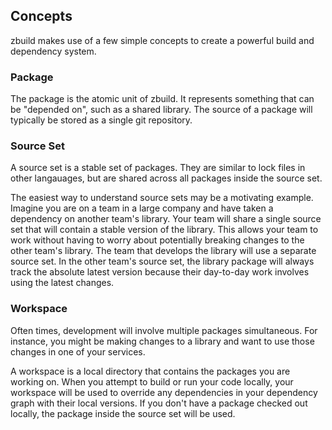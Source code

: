 ## Concepts

zbuild makes use of a few simple concepts to create a powerful build and dependency system.

### Package

The package is the atomic unit of zbuild. It represents something that can be "depended on", such as a shared library. The source of a package will typically be stored as a single git repository.

### Source Set

A source set is a stable set of packages. They are similar to lock files in other langauages, but are shared across all packages inside the source set.

The easiest way to understand source sets may be a motivating example. Imagine you are on a team in a large company and have taken a dependency on another team's library. Your team will share a single source set that will contain a stable version of the library. This allows your team to work without having to worry about potentially breaking changes to the other team's library. The team that develops the library will use a separate source set. In the other team's source set, the library package will always track the absolute latest version because their day-to-day work involves using the latest changes.

### Workspace

Often times, development will involve multiple packages simultaneous. For instance, you might be making changes to a library and want to use those changes in one of your services.

A workspace is a local directory that contains the packages you are working on. When you attempt to build or run your code locally, your workspace will be used to override any dependencies in your dependency graph with their local versions. If you don't have a package checked out locally, the package inside the source set will be used.
